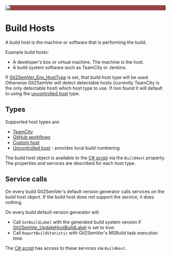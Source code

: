 ﻿---
uid: build-hosts
---

<div style="background-color:#944248;padding:0px;margin-bottom:0.5em">
  <img src="https://noetictools.github.io/Git2SemVer.MSBuild/Images/Git2SemVer_banner_840x70.png"/>
</div>

# Build Hosts

A build host is the machine or software that is performing the build.

Example build hosts:

* A developer's box or virtual machine. The machine is the host.
* A build system software such as TeamCity or Jenkins.

If [Git2SemVer_Env_HostType](xref:msbuild-properties##inputs) is set, that build host type will be used.
Otherwise Git2SemVer will detect detectable hosts (currently TeamCity is the only detectable host) which host type to use.
If non found it will default to using the [uncontrolled host](xrf:uncontrolled-host) type.

## Types

Supported host types are:

* [TeamCity](xrf:teamcity)
* [GitHub workflows](xrf:github-workflows)
* [Custom host](xrf:custom-host)
* [Uncontrolled host](xrf:uncontrolled-host) - provides local build numbering

The build host object is available to the [C# script](xref:csharp-script) via the `BuildHost` property. The properties and services are described for each host type.

## Service calls

On every build Git2SemVer's default version generator calls services on the build host object.
If the build host does not support the service, it does nothing.

On every build default version generator will:

* Call `SetBuildLabel` with the generated build system version if [Git2SemVer_UpdateHostBuildLabel](xref:msbuild-properties##inputs) is set to true.
* Call `ReportBuildStatistic` with Git2SemVer's MSBuild task execution time.

The [C# script](xref:csharp-script) has access to these services via `BuildHost`.